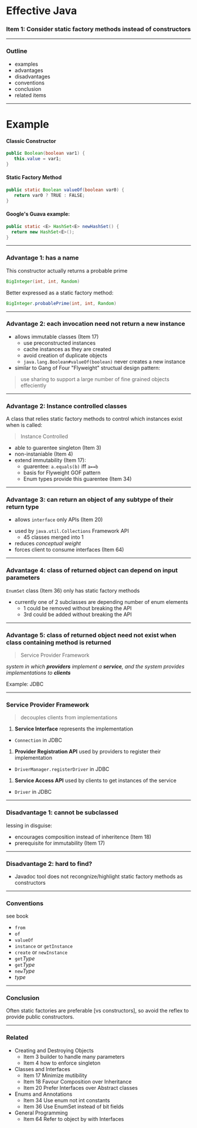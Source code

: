 # Effective Java

<!-- ## Chapter 2: Creation and Destruction of Objects -->

### Item 1: Consider static factory methods instead of constructors

---

### Outline

- examples
- advantages
- disadvantages
- conventions
- conclusion
- related items

---

# Example

#### Classic Constructor

```java
public Boolean(boolean var1) {
   this.value = var1;
}
```

#### Static Factory Method

```java
public static Boolean valueOf(boolean var0) {
   return var0 ? TRUE : FALSE;
}
```

#### Google's Guava example:

```java
public static <E> HashSet<E> newHashSet() {
  return new HashSet<E>();
}
```

---

### Advantage 1: has a name

This constructor actually returns a probable prime

```java
BigInteger(int, int, Random)
```

Better expressed as a static factory method:

```java
BigInteger.probablePrime(int, int, Random)
```

<!-- _A class can only have a single constructor for a given signature._ -->

---

### Advantage 2: each invocation need not return a new instance

- allows immutable classes (Item 17)
  - use preconstructed instances
  - cache instances as they are created
  - avoid creation of duplicate objects
  - `java.lang.Boolean#valueOf(boolean)` never creates a new instance
- similar to Gang of Four "Flyweight" structual design pattern:

> use sharing to support a large number of fine grained objects effeciently

---

### Advantage 2: Instance controlled classes

A class that relies static factory methods to control which instances exist when is called:

> Instance Controlled

- able to guarentee singleton (Item 3)
- non-instaniable (Item 4)
- extend immutability (Item 17):
  - guarentee: `a.equals(b)` iff `a==b`
  - basis for Flyweight GOF pattern
  - Enum types provide this guarentee (Item 34)

---

### Advantage 3: can return an object of any subtype of their return type

- allows `interface` only APIs (Item 20) 
<!-- no public classes -->
- used by `java.util.Collections` Framework API
  - 45 classes merged into 1
- reduces _conceptual weight_
- forces client to consume interfaces (Item 64)

<!-- > - Java 8 added public static methods
> - Java 9 added private static methods -->

---

### Advantage 4: class of returned object can depend on input parameters

`EnumSet` class (Item 36) only has static factory methods

- currently one of 2 subclasses are depending number of enum elements
  - 1 could be removed without breaking the API
  - 3rd could be added without breaking the API

---

### Advantage 5: class of returned object need not exist when class containing method is returned

> Service Provider Framework

_system in which **providers** implement a **service**, and the system provides implementations to **clients**_

Example: JDBC

---

### Service Provider Framework

> decouples clients from implementations

1. **Service Interface** represents the implementation
  - `Connection` in JDBC
1. **Provider Registration API** used by providers to register their implementation
  - `DriverManager.registerDriver` in JDBC
1. **Service Access API** used by clients to get instances of the service
  - `Driver` in JDBC

---

### Disadvantage 1: cannot be subclassed

lessing in disguise:
- encourages composition instead of inheritence (Item 18)
- prerequisite for immutability (Item 17)
---

### Disadvantage 2: hard to find?

- Javadoc tool does not recongnize/highlight static factory methods as constructors

---

### Conventions

see book

- `from`
- `of`
- `valueOf`
- `instance` or `getInstance`
- `create` or `newInstance`
- `get`_Type_
- `get`_Type_
- `new`_Type_
- _type_

---

### Conclusion

Often static factories are preferable [vs constructors], so avoid the reflex to provide public constructors.

---

### Related

- Creating and Destroying Objects
  - Item 3 builder to handle many parameters
  - Item 4 how to enforce singleton
- Classes and Interfaces
  - Item 17 Minimize mutibility
  - Item 18 Favour Composition over Inheritance
  - Item 20 Prefer Interfaces over Abstract classes
- Enums and Annotations  
  - Item 34 Use enum not int constants
  - Item 36 Use EnumSet instead of bit fields
- General Programming
  - Item 64 Refer to object by with Interfaces